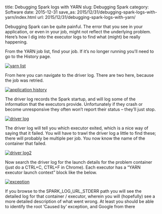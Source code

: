 title: Debugging Spark logs with YARN
slug: Debugging Spark
category: Software
date: 2015-12-31
save_as: 2015/12/31/debugging-spark-logs-with-yarn/index.html
url: 2015/12/31/debugging-spark-logs-with-yarn/

Debugging Spark can be quite painful. The error that you see in your application, or even in your job, might not reflect the underlying problem. Here’s how I dig into the executor logs to find what (might) be really happening.

From the YARN job list, find your job. If it’s no longer running you’ll need to go to the History page.

[![yarn list]({filename}/images/spark_000-300x126.png)]({filename}/images/spark_000.png)

From here you can navigate to the driver log. There are two here, because the job was retried.

[![application history]({filename}/images/spark_001-300x147.png)]({filename}/images/spark_001.png)

The driver log records the Spark startup, and will log some of the information that the executors provide. Unfortunately if they crash or become unresponsive they often won’t report their status – they’ll just stop.

[![driver log]({filename}/images/spark_002-300x152.png)]({filename}/images/spark_002.png)

The driver log will tell you which executor exited, which is a nice way of saying that it failed. You will have to trawl the driver log a little to find these; there will probably be multiple per job. You now know the name of the container that failed.

[![driver log2]({filename}/images/spark_003-300x70.png)]({filename}/images/spark_003.png)

Now search the driver log for the launch details for the problem container (just do a CTRL+C, CTRL+F in Chrome). Each executor has a “YARN executor launch context” block like the below.

[![exception]({filename}/images/spark_005_stderr_log-300x142.png)]({filename}/images/spark_005_stderr_log.png)

If you browse to the SPARK_LOG_URL_STDERR path you will see the detailed log for that container / executor, wherein you will (hopefully) see a more detailed description of what went wrong. At least you should be able to identify the root ‘Caused by’ exception, and Google from there

